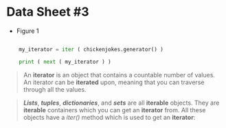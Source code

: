 # Data Sheet #3

* Figure 1

```python

    my_iterator = iter ( chickenjokes.generator() )

    print ( next ( my_iterator ) )

```

>An __iterator__ is an object that contains a countable number of values. An iterator can be __iterated__ upon, meaning that you can traverse through all the values.

>___Lists___, ___tuples___, ___dictionaries___, and ___sets___ are all __iterable__ objects. They are __iterable__ containers which you can get an __iterator__ from. All these objects have a _iter()_ method which is used to get an __iterator__:
